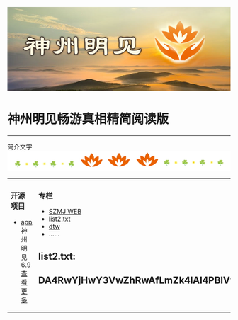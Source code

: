   
![N|Solid](https://github.com/szmj0/update/blob/main/extras/Icon-256.jpg)
# 神州明见畅游真相精简阅读版 	
---
简介文字
![N|Solid](https://github.com/szmj0/update/blob/main/extras/sjmj-fg.jpg)

<table align="center"><tr>
<td valign="top" width="33%" style="word-wrap: break-word;">

### 开源项目  
- [app](github.com/szmj0/update/blob/main/extras/szmj-v6.9.2024010901.apk)神州明见6.9	
[查看更多](github.com/szmj0/Publish)	 

	
</td>
<td valign="top" width="33%" style="word-wrap: break-word;">

### 专栏  
- [SZMJ WEB](github.com/szmj0/update/blob/main/extras/SZZD_PC/szmjweb.3.0.zip)
- [list2.txt](szzdmj.github.io/github-page-test/list2.txt)
- [dtw](j.mp/ddw2288)
- ……

	
**list2.txt:**      
---
DA4RwYjHwY3VwZhRwAfLmZk4lAl4PBlVwY1VGZfLQAl4vZ14FZ2RwY4RwZfxQAl4vZ14FZ2RwY4RwZfVGZhZQBhRwAk4FZfVGBhRQZk4FZ2RwYkjFZkVwY1pwYkLGZhRQY4DwZhNGZk4FZ2RwYkjvAmRwY3twY0pGZhRQYlRwZhxmZhRmZl4FZ2jFB44PZ14FZmVwYkLQY4DwZhZGZk4lAlVwYkLQY0RwZhVGBk4PZ2RwYkjvZ04vZkVwY1RGZhxGAfxQBk4lZm4FZ0RwYjVwZftQBk4vZ44FBlVwY2ZQY5xGZhVmZk4PBlVwY1VGZfVGAk4FAmVwYlZwY0RGZftQZk4lAl4FZ2RwY4RwZfZGZk4FZ0VwY0ZwY0RGZ0a
---
	
</td>
</tr></table>
